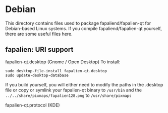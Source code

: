 
Debian
====================
This directory contains files used to package fapaliend/fapalien-qt
for Debian-based Linux systems. If you compile fapaliend/fapalien-qt yourself, there are some useful files here.

## fapalien: URI support ##


fapalien-qt.desktop  (Gnome / Open Desktop)
To install:

	sudo desktop-file-install fapalien-qt.desktop
	sudo update-desktop-database

If you build yourself, you will either need to modify the paths in
the .desktop file or copy or symlink your fapalien-qt binary to `/usr/bin`
and the `../../share/pixmaps/fapalien128.png` to `/usr/share/pixmaps`

fapalien-qt.protocol (KDE)

